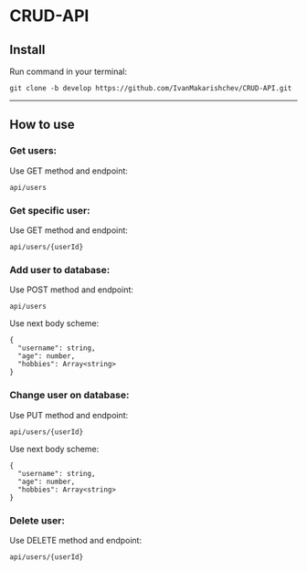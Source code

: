 # CRUD-API

## Install

Run command in your terminal:

```
git clone -b develop https://github.com/IvanMakarishchev/CRUD-API.git
```

---

## How to use

### Get users:

Use GET method and endpoint:

```
api/users
```

### Get specific user:

Use GET method and endpoint:

```
api/users/{userId}
```

### Add user to database:

Use POST method and endpoint:

```
api/users
```

Use next body scheme:

```
{
  "username": string,
  "age": number,
  "hobbies": Array<string>
}
```
### Change user on database:

Use PUT method and endpoint:

```
api/users/{userId}
```

Use next body scheme:

```
{
  "username": string,
  "age": number,
  "hobbies": Array<string>
}
```
### Delete user:

Use DELETE method and endpoint:

```
api/users/{userId}
```